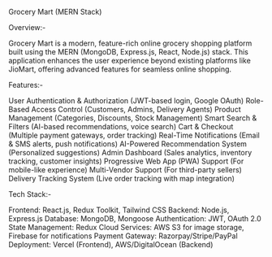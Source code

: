 Grocery Mart (MERN Stack)

Overview:-

Grocery Mart is a modern, feature-rich online grocery shopping platform built using the MERN (MongoDB, Express.js, React, Node.js) stack. This application enhances the user experience beyond existing platforms like JioMart, offering advanced features for seamless online shopping.

Features:-

User Authentication & Authorization (JWT-based login, Google OAuth)
Role-Based Access Control (Customers, Admins, Delivery Agents)
Product Management (Categories, Discounts, Stock Management)
Smart Search & Filters (AI-based recommendations, voice search)
Cart & Checkout (Multiple payment gateways, order tracking)
Real-Time Notifications (Email & SMS alerts, push notifications)
AI-Powered Recommendation System (Personalized suggestions)
Admin Dashboard (Sales analytics, inventory tracking, customer insights)
Progressive Web App (PWA) Support (For mobile-like experience)
Multi-Vendor Support (For third-party sellers)
Delivery Tracking System (Live order tracking with map integration)

Tech Stack:-

Frontend: React.js, Redux Toolkit, Tailwind CSS
Backend: Node.js, Express.js
Database: MongoDB, Mongoose
Authentication: JWT, OAuth 2.0
State Management: Redux
Cloud Services: AWS S3 for image storage, Firebase for notifications
Payment Gateway: Razorpay/Stripe/PayPal
Deployment: Vercel (Frontend), AWS/DigitalOcean (Backend)
